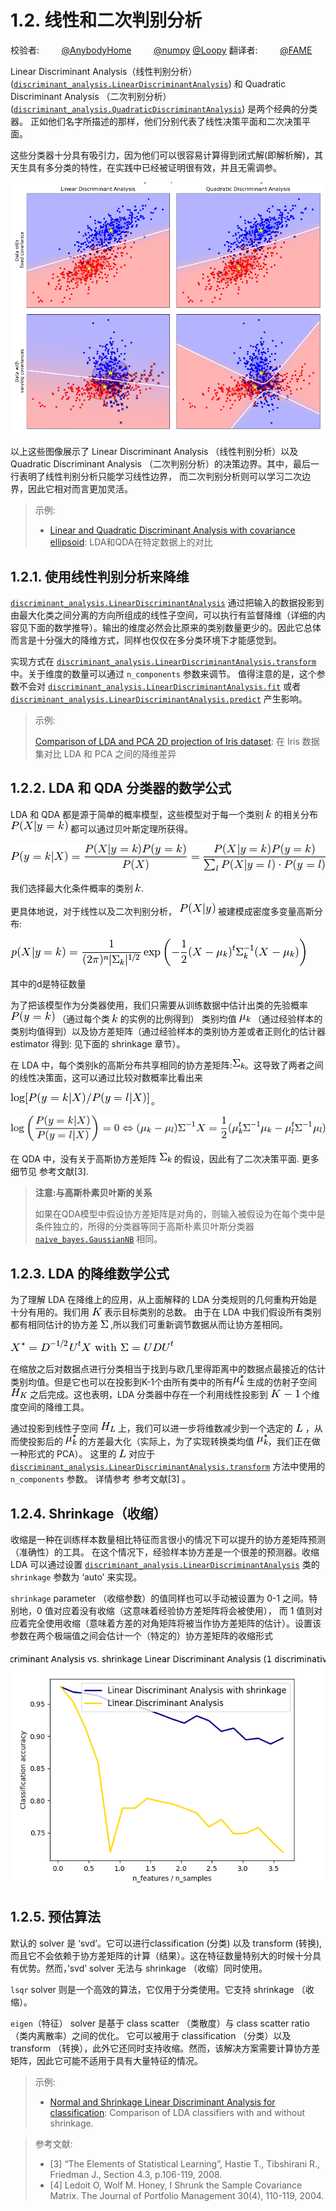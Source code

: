 # 1.2\. 线性和二次判别分析

校验者:
        [@AnybodyHome](https://github.com/AnybodyHome)
        [@numpy](https://github.com/apachecn/scikit-learn-doc-zh)
        [@Loopy](https://github.com/loopyme)
翻译者:
        [@FAME](https://github.com/apachecn/scikit-learn-doc-zh)

Linear Discriminant Analysis（线性判别分析）([`discriminant_analysis.LinearDiscriminantAnalysis`](https://scikit-learn.org/stable/modules/generated/sklearn.discriminant_analysis.LinearDiscriminantAnalysis.html#sklearn.discriminant_analysis.LinearDiscriminantAnalysis)) 和 Quadratic Discriminant Analysis （二次判别分析）([`discriminant_analysis.QuadraticDiscriminantAnalysis`](https://scikit-learn.org/stable/modules/generated/sklearn.discriminant_analysis.QuadraticDiscriminantAnalysis.html#sklearn.discriminant_analysis.QuadraticDiscriminantAnalysis)) 是两个经典的分类器。 正如他们名字所描述的那样，他们分别代表了线性决策平面和二次决策平面。

这些分类器十分具有吸引力，因为他们可以很容易计算得到闭式解(即解析解)，其天生具有多分类的特性，在实践中已经被证明很有效，并且无需调参。

**[![ldaqda](img/sphx_glr_plot_lda_qda_0011.png)](https://scikit-learn.org/stable/auto_examples/classification/plot_lda_qda.html)**

以上这些图像展示了 Linear Discriminant Analysis （线性判别分析）以及 Quadratic Discriminant Analysis （二次判别分析）的决策边界。其中，最后一行表明了线性判别分析只能学习线性边界， 而二次判别分析则可以学习二次边界，因此它相对而言更加灵活。

> 示例:
>* [Linear and Quadratic Discriminant Analysis with covariance ellipsoid](https://scikit-learn.org/stable/auto_examples/classification/plot_lda_qda.html): LDA和QDA在特定数据上的对比

## 1.2.1\. 使用线性判别分析来降维

[`discriminant_analysis.LinearDiscriminantAnalysis`](https://scikit-learn.org/stable/modules/generated/sklearn.discriminant_analysis.LinearDiscriminantAnalysis.html#sklearn.discriminant_analysis.LinearDiscriminantAnalysis) 通过把输入的数据投影到由最大化类之间分离的方向所组成的线性子空间，可以执行有监督降维（详细的内容见下面的数学推导）。输出的维度必然会比原来的类别数量更少的。因此它总体而言是十分强大的降维方式，同样也仅仅在多分类环境下才能感觉到。

实现方式在 [`discriminant_analysis.LinearDiscriminantAnalysis.transform`](https://scikit-learn.org/stable/modules/generated/sklearn.discriminant_analysis.LinearDiscriminantAnalysis.html#sklearn.discriminant_analysis.LinearDiscriminantAnalysis.transform) 中。关于维度的数量可以通过 `n_components` 参数来调节。 值得注意的是，这个参数不会对 [`discriminant_analysis.LinearDiscriminantAnalysis.fit`](https://scikit-learn.org/stable/modules/generated/sklearn.discriminant_analysis.LinearDiscriminantAnalysis.html#sklearn.discriminant_analysis.LinearDiscriminantAnalysis.fit) 或者 [`discriminant_analysis.LinearDiscriminantAnalysis.predict`](https://scikit-learn.org/stable/modules/generated/sklearn.discriminant_analysis.LinearDiscriminantAnalysis.html#sklearn.discriminant_analysis.LinearDiscriminantAnalysis.predict) 产生影响。

>示例:
>
>[Comparison of LDA and PCA 2D projection of Iris dataset](https://scikit-learn.org/stable/auto_examples/decomposition/plot_pca_vs_lda.html#sphx-glr-auto-examples-decomposition-plot-pca-vs-lda-py): 在 Iris 数据集对比 LDA 和 PCA 之间的降维差异

## 1.2.2\. LDA 和 QDA 分类器的数学公式

LDA 和 QDA 都是源于简单的概率模型，这些模型对于每一个类别 ![k](img/f93871977da52a6d11045d57c3e18728.jpg) 的相关分布 ![P(X|y=k)](img/a71a1d9e35b09d284da476b2175edf6f.jpg) 都可以通过贝叶斯定理所获得。

![P(y=k | X) = \frac{P(X | y=k) P(y=k)}{P(X)} = \frac{P(X | y=k) P(y = k)}{ \sum_{l} P(X | y=l) \cdot P(y=l)}](img/accc37ed7ec2ed38ec70c71f5d6aeebe.jpg)

我们选择最大化条件概率的类别 ![k](img/f93871977da52a6d11045d57c3e18728.jpg).

更具体地说，对于线性以及二次判别分析， ![P(X|y)](img/85f7fc9836edfbdcd2a7533674940b46.jpg) 被建模成密度多变量高斯分布:

![p(X | y=k) = \frac{1}{(2\pi)^n |\Sigma_k|^{1/2}}\exp\left(-\frac{1}{2} (X-\mu_k)^t \Sigma_k^{-1} (X-\mu_k)\right)](img/6f25bd1d6d3abb565ca3007f8ac1d855.jpg)

其中的d是特征数量

为了把该模型作为分类器使用，我们只需要从训练数据中估计出类的先验概率 ![P(y=k)](img/a25320a2e009abd4269f291f85062a5d.jpg) （通过每个类 ![k](img/f93871977da52a6d11045d57c3e18728.jpg) 的实例的比例得到） 类别均值 ![\mu_k](img/fdff527ccbac4fd87c2ca9c4bed5fce2.jpg) （通过经验样本的类别均值得到）以及协方差矩阵（通过经验样本的类别协方差或者正则化的估计器 estimator 得到: 见下面的 shrinkage 章节）。

在 LDA 中，每个类别k的高斯分布共享相同的协方差矩阵:![\Sigma_k](img/ffecfca02992b6a85e966c9440cb40dd.jpg)。这导致了两者之间的线性决策面，这可以通过比较对数概率比看出来

![\log[P(y=k | X) / P(y=l | X)]](img/fd132d0faf19fdc76254a6317ed1acfd.jpg) 。

![\log\left(\frac{P(y=k|X)}{P(y=l | X)}\right) = 0 \Leftrightarrow (\mu_k-\mu_l)\Sigma^{-1} X = \frac{1}{2} (\mu_k^t \Sigma^{-1} \mu_k - \mu_l^t \Sigma^{-1} \mu_l)](img/2a0c137e7b86ad939e131293a273579b.jpg)

在 QDA 中，没有关于高斯协方差矩阵 ![\Sigma_k](img/ffecfca02992b6a85e966c9440cb40dd.jpg) 的假设，因此有了二次决策平面. 更多细节见 参考文献[3].

> **注意:与高斯朴素贝叶斯的关系**
>
>如果在QDA模型中假设协方差矩阵是对角的，则输入被假设为在每个类中是条件独立的，所得的分类器等同于高斯朴素贝叶斯分类器 [`naive_bayes.GaussianNB`](https://scikit-learn.org/stable/modules/generated/sklearn.naive_bayes.GaussianNB.html#sklearn.naive_bayes.GaussianNB) 相同。

## 1.2.3\. LDA 的降维数学公式

为了理解 LDA 在降维上的应用，从上面解释的 LDA 分类规则的几何重构开始是十分有用的。我们用 ![K](img/e279b8169ddd6581c5606c868ba52fae.jpg) 表示目标类别的总数。 由于在 LDA 中我们假设所有类别都有相同估计的协方差 ![\Sigma](img/2ca002ed0f4e27f9040d3f3ec58fbb38.jpg) ,所以我们可重新调节数据从而让协方差相同。

![X^* = D^{-1/2}U^t X\text{ with }\Sigma = UDU^t](img/7682696b3b598c55d49ca030059f0a18.jpg)

在缩放之后对数据点进行分类相当于找到与欧几里得距离中的数据点最接近的估计类别均值。但是它也可以在投影到K-1个由所有类中的所有![\mu^*_k](img/d6293957048ac05c3ae0dfac9949537c.jpg) 生成的仿射子空间![H_K](img/499e262369261799dec950eb33da9ccf.jpg) 之后完成。这也表明，LDA 分类器中存在一个利用线性投影到 ![K-1](img/7ce09555ac9e490df7f81ef7eb0e58e8.jpg) 个维度空间的降维工具。

通过投影到线性子空间 ![H_L](img/7df17fc33fdb4c71b329c593ad30f47e.jpg) 上，我们可以进一步将维数减少到一个选定的 ![L](img/639e82f3829a0ad677110cc33a028c98.jpg) ，从而使投影后的 ![\mu^*_k](img/d6293957048ac05c3ae0dfac9949537c.jpg) 的方差最大化（实际上，为了实现转换类均值 ![\mu^*_k](img/d6293957048ac05c3ae0dfac9949537c.jpg)，我们正在做一种形式的 PCA）。 这里的 ![L](img/639e82f3829a0ad677110cc33a028c98.jpg) 对应于 [`discriminant_analysis.LinearDiscriminantAnalysis.transform`](https://scikit-learn.org/stable/modules/generated/sklearn.discriminant_analysis.LinearDiscriminantAnalysis.html#sklearn.discriminant_analysis.LinearDiscriminantAnalysis.transform) 方法中使用的 `n_components` 参数。 详情参考 参考文献[3] 。

## 1.2.4\. Shrinkage（收缩）

收缩是一种在训练样本数量相比特征而言很小的情况下可以提升的协方差矩阵预测（准确性）的工具。 在这个情况下，经验样本协方差是一个很差的预测器。收缩 LDA 可以通过设置 [`discriminant_analysis.LinearDiscriminantAnalysis`](https://scikit-learn.org/stable/modules/generated/sklearn.discriminant_analysis.LinearDiscriminantAnalysis.html#sklearn.discriminant_analysis.LinearDiscriminantAnalysis) 类的 `shrinkage` 参数为 ‘auto’ 来实现。

`shrinkage` parameter （收缩参数）的值同样也可以手动被设置为 0-1 之间。特别地，0 值对应着没有收缩（这意味着经验协方差矩阵将会被使用）， 而 1 值则对应着完全使用收缩（意味着方差的对角矩阵将被当作协方差矩阵的估计）。设置该参数在两个极端值之间会估计一个（特定的）协方差矩阵的收缩形式

**[![shrinkage](img/d5021b539c18587624a07ef6df00f585.jpg)](https://scikit-learn.org/stable/auto_examples/classification/plot_lda.html)**

## 1.2.5\. 预估算法

默认的 solver 是 ‘svd’。它可以进行classification (分类) 以及 transform (转换),而且它不会依赖于协方差矩阵的计算（结果）。这在特征数量特别大的时候十分具有优势。然而，’svd’ solver 无法与 shrinkage （收缩）同时使用。

`lsqr` solver 则是一个高效的算法，它仅用于分类使用。它支持 shrinkage （收缩）。

`eigen`（特征） solver 是基于 class scatter （类散度）与 class scatter ratio （类内离散率）之间的优化。 它可以被用于 classification （分类）以及 transform （转换），此外它还同时支持收缩。然而，该解决方案需要计算协方差矩阵，因此它可能不适用于具有大量特征的情况。

> 示例:
>
>* [Normal and Shrinkage Linear Discriminant Analysis for classification](https://scikit-learn.org/stable/auto_examples/classification/plot_lda.html#sphx-glr-auto-examples-classification-plot-lda-py): Comparison of LDA classifiers with and without shrinkage.

>参考文献:
> * [3] “The Elements of Statistical Learning”, Hastie T., Tibshirani R., Friedman J., Section 4.3, p.106-119, 2008.
> * [4] Ledoit O, Wolf M. Honey, I Shrunk the Sample Covariance Matrix. The Journal of Portfolio Management 30(4), 110-119, 2004.
